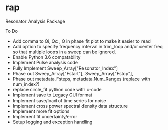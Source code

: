 # rap
Resonator Analysis Package


To Do
+ Add comma to Qi, Qc , Q in phase fit plot to make it easier to read
+ Add option to specify frequency interval in trim_loop and/or center freq so that multiple loops in a sweep can be ignored. 
+ Enable Python 3.6 compatability
+ Implement Pulse analysis code
+ Fully Implement Sweep_Array["Resonator_Index"]
+ Phase out Sweep_Array["Fstart"], Sweep_Array["Fstop"],
+ Phase out metadata.Fsteps, metadata.Num_Ranges (replace with num_index?)
+ replace circle_fit python code with c-code
+ Implement save to Legacy GUI format
+ Implement save/load of time series for noise
+ Implement cross power spectral density data structure
+ Implement more fit options
+ Implement fit uncertainty/error 
+ Setup logging and exception handling
